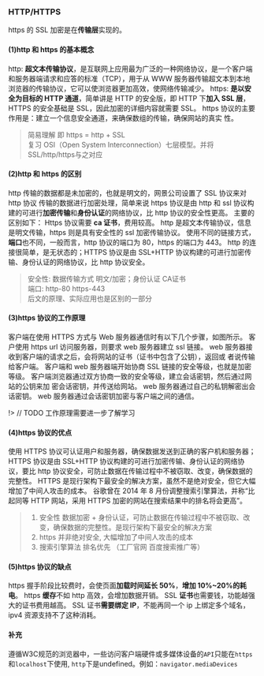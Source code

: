 ### HTTP/HTTPS

https 的 SSL 加密是在**传输层**实现的。

#### (1)http 和 https 的基本概念

http: **超文本传输协议**，是互联网上应用最为广泛的一种网络协议，是一个客户端和服务器端请求和应答的标准（TCP），用于从 WWW 服务器传输超文本到本地浏览器的传输协议，它可以使浏览器更加高效，使网络传输减少。 https: **是以安全为目标的 HTTP 通道**，简单讲是 HTTP 的安全版，即 HTTP 下**加入 SSL 层**，HTTPS 的安全基础是 SSL，因此加密的详细内容就需要 SSL。 https 协议的主要作用是：建立一个信息安全通道，来确保数组的传输，确保网站的真实 性。

> 简易理解 即 https = http + SSL <br>
> 复习 OSI（Open System Interconnection）七层模型。并将 SSL/http/https与之对应

#### (2)http 和 https 的区别

http 传输的数据都是未加密的，也就是明文的，网景公司设置了 SSL 协议来对 http 协议 传输的数据进行加密处理，简单来说 https 协议是由 http 和 ssl 协议构建的可进行**加密传输**和**身份认证**的网络协议，比 http 协议的安全性更高。 主要的区别如下： Https 协议需要 **ca 证书**，费用较高。 http 是超文本传输协议，信息是明文传输，https 则是具有安全性的 ssl 加密传输协议。 使用不同的链接方式，**端口**也不同，一般而言，http 协议的端口为 80，https 的端口为 443。 http 的连接很简单，是无状态的；HTTPS 协议是由 SSL+HTTP 协议构建的可进行加密传 输、身份认证的网络协议，比 http 协议安全。

> 安全性: 数据传输方式 明文/加密；身份认证 CA证书 <br>
> 端口: http-80 https-443 <br>
> 后文的原理、实际应用也是区别的一部分

#### (3)https 协议的工作原理

客户端在使用 HTTPS 方式与 Web 服务器通信时有以下几个步骤，如图所示。 客户使用 https url 访问服务器，则要求 web 服务器建立 ssl 链接。 web 服务器接收到客户端的请求之后，会将网站的证书（证书中包含了公钥），返回或 者说传输给客户端。 客户端和 web 服务器端开始协商 SSL 链接的安全等级，也就是加密等级。 客户端浏览器通过双方协商一致的安全等级，建立会话密钥，然后通过网站的公钥来加 密会话密钥，并传送给网站。 web 服务器通过自己的私钥解密出会话密钥。 web 服务器通过会话密钥加密与客户端之间的通信。

!> // TODO 工作原理需要进一步了解学习

#### (4)https 协议的优点

使用 HTTPS 协议可认证用户和服务器，确保数据发送到正确的客户机和服务器；HTTPS 协议是由 SSL+HTTP 协议构建的可进行加密传输、身份认证的网络协议，要比 http 协议安全，可防止数据在传输过程中不被窃取、改变，确保数据的完整性。 HTTPS 是现行架构下最安全的解决方案，虽然不是绝对安全，但它大幅增加了中间人攻击的成本。 谷歌曾在 2014 年 8 月份调整搜索引擎算法，并称“比起同等 HTTP 网站，采用 HTTPS 加密的网站在搜索结果中的排名将会更高”。

> 1. 安全性 数据加密 + 身份认证，可防止数据在传输过程中不被窃取、改变，确保数据的完整性。是现行架构下最安全的解决方案 <br>
> 2. https 并非绝对安全, 大幅增加了中间人攻击的成本
> 3. 搜索引擎算法 排名优先 （工厂官网 百度搜索推广等）

#### (5)https 协议的缺点

https 握手阶段比较费时，会使页面**加载时间延长 50%**，**增加 10%~20%的耗电**。 https **缓存**不如 http 高效，会增加数据开销。 SSL **证书**也需要钱，功能越强大的证书费用越高。 SSL 证书**需要绑定 IP**，不能再同一个 ip 上绑定多个域名，ipv4 资源支持不了这种消耗。

#### 补充

遵循W3C规范的浏览器中，一些访问客户端硬件或多媒体设备的`API`只能在`https`和`localhost`下使用, `http`下是undefined。例如：`navigator.mediaDevices`